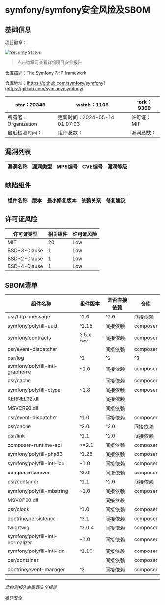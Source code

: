 # symfony/symfony安全风险及SBOM

## 基础信息

项目徽章：

[![Security Status](https://www.murphysec.com/platform3/v31/badge/1790093652013723648.svg)](https://www.murphysec.com/console/report/1691516035264176128/1790093652013723648)

> 点击徽章可查看详细项目安全报告

仓库描述：The Symfony PHP framework

仓库地址：[https://github.com/symfony/symfony](https://github.com/symfony/symfony)

| star：29348 | watch：1108 | fork：9369 |
| ----------- | -------------- | ------------ |
| 所有者：Organization | 更新时间：2024-05-14 01:07:03 | 许可证：MIT |
| 最近检测时间： | 组件总数： | 漏洞总数： |




## 漏洞列表

| 漏洞名称 | 漏洞类型 | MPS编号 | CVE编号 | 漏洞等级 |
| ------- | ------ | ------- | ------ | ----- |





## 缺陷组件

| 组件名称 | 版本 | 最小修复版本 | 依赖关系 | 修复建议 |
| -------- | ---- | ------------ | -------- | -------- |





## 许可证风险

| 许可证类型 | 相关组件 | 许可证风险 |
| ---------- | -------- | ---------- |
|MIT|20|Low|
|BSD-3-Clause|1|Low|
|BSD-2-Clause|1|Low|
|BSD-4-Clause|1|Low|




## SBOM清单

| 组件名称 | 组件版本 | 是否直接依赖 | 仓库 |
| -------- | -------- | ------------ | ---- |
|psr/http-message|^1.0|^2.0|间接依赖|composer|
|symfony/polyfill-uuid|^1.15|间接依赖|composer|
|symfony/contracts|3.5.x-dev|间接依赖|composer|
|psr/event-dispatcher||间接依赖|composer|
|psr/log|^1|^2|^3|间接依赖|composer|
|symfony/polyfill-intl-grapheme|~1.0|间接依赖|composer|
|psr/cache||间接依赖|composer|
|symfony/polyfill-ctype|~1.8|间接依赖|composer|
|KERNEL32.dll||间接依赖||
|MSVCR90.dll||间接依赖||
|psr/event-dispatcher|^1.0|间接依赖|composer|
|psr/cache|^2.0|^3.0|间接依赖|composer|
|psr/link|^1.1|^2.0|间接依赖|composer|
|composer-runtime-api|>=2.1|间接依赖|composer|
|symfony/polyfill-php83|^1.28|间接依赖|composer|
|symfony/polyfill-intl-icu|~1.0|间接依赖|composer|
|composer/semver|^3.0|间接依赖|composer|
|psr/container|^1.1|^2.0|间接依赖|composer|
|symfony/polyfill-mbstring|~1.0|间接依赖|composer|
|MSVCP90.dll||间接依赖||
|psr/clock|^1.0|间接依赖|composer|
|doctrine/persistence|^3.1|间接依赖|composer|
|twig/twig|^3.0.4|间接依赖|composer|
|symfony/polyfill-intl-normalizer|~1.0|间接依赖|composer|
|symfony/polyfill-intl-idn|^1.10|间接依赖|composer|
|psr/container||间接依赖|composer|
|doctrine/event-manager|^2|间接依赖|composer|


------

*此检测报告由墨菲安全提供*

[墨菲安全](www.murphysec.com)